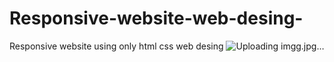 # Responsive-website-web-desing-
Responsive website using only html css web desing
![Uploading imgg.jpg…]()


